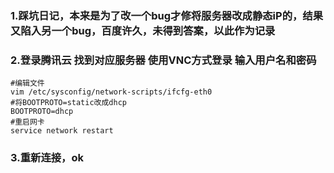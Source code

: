 ### 1.踩坑日记，本来是为了改一个bug才修将服务器改成静态iP的，结果又陷入另一个bug，百度许久，未得到答案，以此作为记录

### 2.登录腾讯云 找到对应服务器 使用VNC方式登录 输入用户名和密码

```shell
#编辑文件
vim /etc/sysconfig/network-scripts/ifcfg-eth0
#将BOOTPROTO=static改成dhcp
BOOTPROTO=dhcp
#重启网卡
service network restart 
```

### 3.重新连接，ok